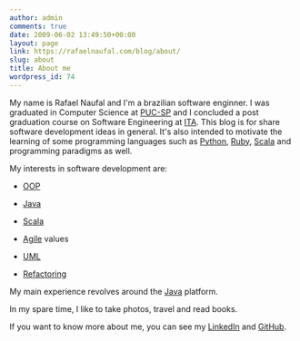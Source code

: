 ```yaml
---
author: admin
comments: true
date: 2009-06-02 13:49:50+00:00
layout: page
link: https://rafaelnaufal.com/blog/about/
slug: about
title: About me
wordpress_id: 74
---
```


My name is Rafael Naufal and I'm a brazilian software enginner. I was graduated in Computer Science at [PUC-SP](https://www.pucsp.br/cce/) and I concluded a post graduation course on Software Engineering at [ITA](https://www.ita.br). This blog is for share software development ideas in general. It's also intended to motivate the learning of some programming languages such as [Python](https://www.python.org), [Ruby](https://www.ruby-lang.org), [Scala](https://www.scala-lang.org) and programming paradigms as well.

My interests in software development are:



 	
  * [OOP](https://en.wikipedia.org/wiki/Object-oriented_programming)

 	
  * [Java](https://www.oracle.com/technetwork/java/javase/downloads/index.html)

 	
  * [Scala](https://www.scala-lang.org/)

 	
  * [Agile](https://en.wikipedia.org/wiki/Agile_software_development) values

 	
  * [UML](https://www.uml.org/)

 	
  * [Refactoring](https://www.refactoring.com/)



My main experience revolves around the [Java](https://www.oracle.com/technetwork/java/javase/downloads/index.html) platform.

In my spare time, I like to take photos, travel and read books.

If you want to know more about me, you can see my [LinkedIn](https://www.linkedin.com/in/rnaufal) and [GitHub](https://github.com/rnaufal).
